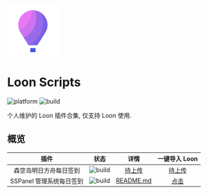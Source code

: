 ![](https://raw.githubusercontent.com/Loon0x00/LoonExampleConfig/master/App%20Icon/Icon-60%402x.png)

# Loon Scripts

![platform](https://img.shields.io/badge/platform-Loon-8A2BE2.svg) ![build](https://img.shields.io/badge/build-passing-brightgreen)

个人维护的 Loon 插件合集, 仅支持 Loon 使用.

## 概览

|           插件           |                               状态                               |                                      详情                                      |                                                                      一键导入 Loon                                                                       |
| :----------------------: | :--------------------------------------------------------------: | :----------------------------------------------------------------------------: | :------------------------------------------------------------------------------------------------------------------------------------------------------: |
|  森空岛明日方舟每日签到  |     ![build](https://img.shields.io/badge/status-待上传-red)     |                                   [待上传]()                                   |                                                                        [待上传]()                                                                        |
| SSPanel 管理系统每日签到 | ![build](https://img.shields.io/badge/status-维护中-brightgreen) | [README.md](https://github.com/kayanouriko/Loon-Scripts/src/sspanel/README.md) | [点击](https://www.nsloon.com/openloon/import?plugin=encode(https://raw.githubusercontent.com/kayanouriko/Loon-Scripts/main/src/sspanel/sspanel.plugin)) |